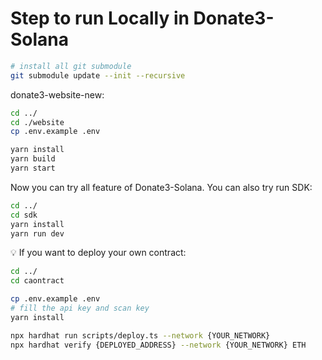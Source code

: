 # Step to run Locally in Donate3-Solana

```bash
# install all git submodule
git submodule update --init --recursive
```

donate3-website-new:

```bash
cd ../
cd ./website
cp .env.example .env

yarn install
yarn build
yarn start
```

Now you can try all feature of Donate3-Solana.
You can also try run SDK:

```bash
cd ../
cd sdk
yarn install
yarn run dev
```

💡 If you want to deploy your own contract:

```bash
cd ../
cd caontract

cp .env.example .env
# fill the api key and scan key
yarn install

npx hardhat run scripts/deploy.ts --network {YOUR_NETWORK}
npx hardhat verify {DEPLOYED_ADDRESS} --network {YOUR_NETWORK} ETH

```
